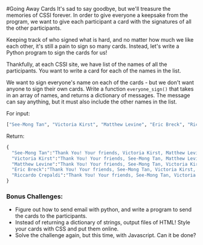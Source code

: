 #Going Away Cards
It's sad to say goodbye, but we'll treasure the memories of CSSI forever. In order to give everyone a keepsake from the program, we want to give each participant a card with the signatures of all the other participants.

Keeping track of who signed what is hard, and no matter how much we like each other, it's still a pain to sign so many cards. Instead, let's write a Python program to sign the cards for us!

Thankfully, at each CSSI site, we have list of the names of all the participants. You want to write a card for each of the names in the list.

We want to sign everyone's name on each of the cards - but we don't want anyone to sign their own cards. Write a function `everyone_sign()` that takes in an array of names, and returns a dictionary of messages. The message can say anything, but it must also include the other names in the list.

For input:
```python
["See-Mong Tan", "Victoria Kirst", "Matthew Levine", "Eric Breck", "Riccardo Crepaldi"]
```

Return:
```python
{
  "See-Mong Tan":"Thank You! Your friends, Victoria Kirst, Matthew Levine, Eric Breck, Riccardo Crepaldi",
  "Victoria Kirst":"Thank You! Your friends, See-Mong Tan, Matthew Levine, Eric Breck, Riccardo Crepaldi",
  "Matthew Levine":"Thank You! Your friends, See-Mong Tan, Victoria Kirst, Eric Breck, Riccardo Crepaldi",
  "Eric Breck":"Thank You! Your friends, See-Mong Tan, Victoria Kirst, Matthew Levine, Riccardo Crepaldi",
  "Riccardo Crepaldi":"Thank You! Your friends, See-Mong Tan, Victoria Kirst, Matthew Levine, Eric Breck"
}
```

### Bonus Challenges:
 - Figure out how to send email with python, and write a program to send the cards to the participants.
- Instead of returning a dictionary of strings, output files of HTML!  Style your cards with CSS and put them online.
- Solve the challenge again, but this time, with Javascript. Can it be done?
